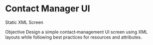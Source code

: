 # Contact Manager UI

Static XML Screen

Objective
Design a simple contact‑management UI screen using XML layouts while following best practices for resources and attributes.
